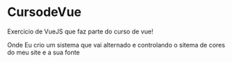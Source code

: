 # CursodeVue
Exercicio de VueJS que faz parte do curso de vue!

Onde Eu crio um sistema que vai alternado e controlando o sitema de cores do meu site e a sua fonte
